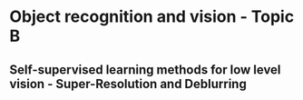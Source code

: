 # Object recognition and vision - Topic B
## Self-supervised learning methods for low level vision - Super-Resolution and Deblurring
